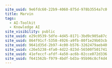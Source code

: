 ```yaml
---
site_uuid: 9e6fdc60-22b9-4060-875d-978b3554a7c0
title: Marvin
tags:
  - AI-Toolkit
  - Knowledge AI
site_visibility: public
site_uuid: e29c0539-5dfe-4d45-8171-3bd9c905a87c
site_uuid: 864f91cf-5358-4926-a9fb-80f1e29b03cb
site_uuid: 9641d35d-2b97-4c00-b576-3262479aeb40
site_uuid: c26e5238-4fa0-4d22-823d-56500f501741
site_uuid: 41efeccf-afdf-4a50-ac6b-02cce072d336
site_uuid: f641562b-f979-4bdf-bd3a-95b96c8cf4d4
---
```


